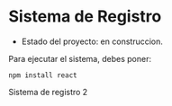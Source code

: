 <h1> Sistema de Registro</h1>

- Estado del proyecto: en construccion.

Para ejecutar el sistema, debes poner:

````npm install react````

Sistema de registro 2
